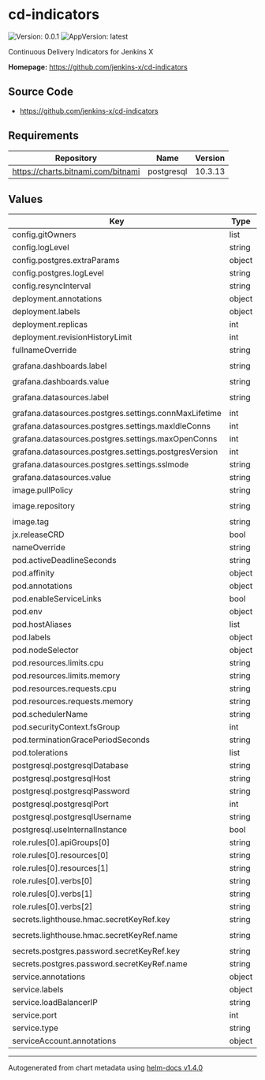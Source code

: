 # cd-indicators

![Version: 0.0.1](https://img.shields.io/badge/Version-0.0.1-informational?style=flat-square) ![AppVersion: latest](https://img.shields.io/badge/AppVersion-latest-informational?style=flat-square)

Continuous Delivery Indicators for Jenkins X

**Homepage:** <https://github.com/jenkins-x/cd-indicators>

## Source Code

* <https://github.com/jenkins-x/cd-indicators>

## Requirements

| Repository | Name | Version |
|------------|------|---------|
| https://charts.bitnami.com/bitnami | postgresql | 10.3.13 |

## Values

| Key | Type | Default | Description |
|-----|------|---------|-------------|
| config.gitOwners | list | `[]` |  |
| config.logLevel | string | `"INFO"` |  |
| config.postgres.extraParams | object | `{}` |  |
| config.postgres.logLevel | string | `"WARN"` |  |
| config.resyncInterval | string | `"1h"` |  |
| deployment.annotations | object | `{}` |  |
| deployment.labels | object | `{}` |  |
| deployment.replicas | int | `1` |  |
| deployment.revisionHistoryLimit | int | `2` |  |
| fullnameOverride | string | `nil` |  |
| grafana.dashboards.label | string | `"jenkins-x.io/grafana-dashboard"` |  |
| grafana.dashboards.value | string | `"1"` |  |
| grafana.datasources.label | string | `"jenkins-x.io/grafana-datasource"` |  |
| grafana.datasources.postgres.settings.connMaxLifetime | int | `14400` |  |
| grafana.datasources.postgres.settings.maxIdleConns | int | `2` |  |
| grafana.datasources.postgres.settings.maxOpenConns | int | `10` |  |
| grafana.datasources.postgres.settings.postgresVersion | int | `1200` |  |
| grafana.datasources.postgres.settings.sslmode | string | `"disable"` |  |
| grafana.datasources.value | string | `"1"` |  |
| image.pullPolicy | string | `nil` |  |
| image.repository | string | `"gcr.io/jenkinsxio/cd-indicators"` |  |
| image.tag | string | `nil` |  |
| jx.releaseCRD | bool | `true` |  |
| nameOverride | string | `nil` |  |
| pod.activeDeadlineSeconds | string | `nil` |  |
| pod.affinity | object | `{}` |  |
| pod.annotations | object | `{}` |  |
| pod.enableServiceLinks | bool | `false` |  |
| pod.env | object | `{}` |  |
| pod.hostAliases | list | `[]` |  |
| pod.labels | object | `{}` |  |
| pod.nodeSelector | object | `{}` |  |
| pod.resources.limits.cpu | string | `"1"` |  |
| pod.resources.limits.memory | string | `"512M"` |  |
| pod.resources.requests.cpu | string | `"0.2"` |  |
| pod.resources.requests.memory | string | `"256M"` |  |
| pod.schedulerName | string | `nil` |  |
| pod.securityContext.fsGroup | int | `1000` |  |
| pod.terminationGracePeriodSeconds | string | `nil` |  |
| pod.tolerations | list | `[]` |  |
| postgresql.postgresqlDatabase | string | `"indicators"` |  |
| postgresql.postgresqlHost | string | `nil` |  |
| postgresql.postgresqlPassword | string | `"password"` |  |
| postgresql.postgresqlPort | int | `5432` |  |
| postgresql.postgresqlUsername | string | `"postgres"` |  |
| postgresql.useInternalInstance | bool | `true` |  |
| role.rules[0].apiGroups[0] | string | `"jenkins.io"` |  |
| role.rules[0].resources[0] | string | `"pipelineactivities"` |  |
| role.rules[0].resources[1] | string | `"releases"` |  |
| role.rules[0].verbs[0] | string | `"list"` |  |
| role.rules[0].verbs[1] | string | `"watch"` |  |
| role.rules[0].verbs[2] | string | `"get"` |  |
| secrets.lighthouse.hmac.secretKeyRef.key | string | `"hmac"` |  |
| secrets.lighthouse.hmac.secretKeyRef.name | string | `"lighthouse-hmac-token"` |  |
| secrets.postgres.password.secretKeyRef.key | string | `"postgresql-password"` |  |
| secrets.postgres.password.secretKeyRef.name | string | `nil` |  |
| service.annotations | object | `{}` |  |
| service.labels | object | `{}` |  |
| service.loadBalancerIP | string | `nil` |  |
| service.port | int | `80` |  |
| service.type | string | `nil` |  |
| serviceAccount.annotations | object | `{}` |  |

----------------------------------------------
Autogenerated from chart metadata using [helm-docs v1.4.0](https://github.com/norwoodj/helm-docs/releases/v1.4.0)
